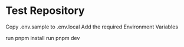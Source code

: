 # Test Repository

Copy .env.sample to .env.local
Add the required Environment Variables

run pnpm install
run pnpm dev